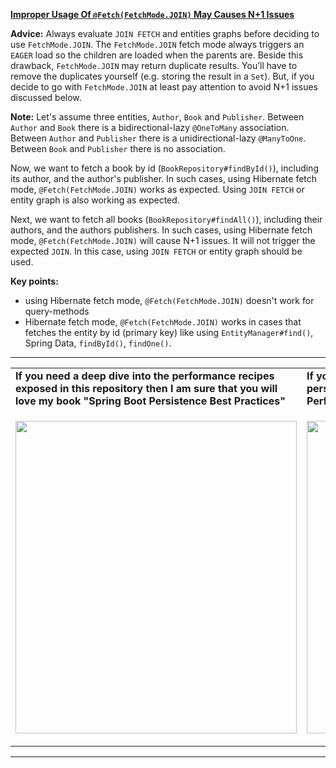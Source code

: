 
**[Improper Usage Of `@Fetch(FetchMode.JOIN)` May Causes N+1 Issues](https://github.com/AnghelLeonard/Hibernate-SpringBoot/tree/master/HibernateSpringBootFetchJoinAndQueries)**

**Advice:** Always evaluate `JOIN FETCH` and entities graphs before deciding to use `FetchMode.JOIN`. The `FetchMode.JOIN` fetch mode always triggers an `EAGER` load so the children are loaded when the parents are. Beside this drawback, `FetchMode.JOIN` may return duplicate results. You’ll have to remove the duplicates yourself (e.g. storing the result in a `Set`). But, if you decide to go with `FetchMode.JOIN` at least pay attention to avoid N+1 issues discussed below.

**Note:** Let's assume three entities, `Author`, `Book` and `Publisher`. Between `Author` and `Book` there is a bidirectional-lazy `@OneToMany` association. Between `Author` and `Publisher` there is a unidirectional-lazy `@ManyToOne`. Between `Book` and `Publisher` there is no association.

Now, we want to fetch a book by id (`BookRepository#findById()`), including its author, and the author's publisher. In such cases, using Hibernate fetch mode, `@Fetch(FetchMode.JOIN)` works as expected. Using `JOIN FETCH` or entity graph is also working as expected.

Next, we want to fetch all books (`BookRepository#findAll()`), including their authors, and the authors publishers. In such cases, using Hibernate fetch mode, `@Fetch(FetchMode.JOIN)` will cause N+1 issues. It will not trigger the expected `JOIN`. In this case, using `JOIN FETCH` or entity graph should be used.

**Key points:**
- using Hibernate fetch mode, `@Fetch(FetchMode.JOIN)` doesn't work for query-methods
- Hibernate fetch mode, `@Fetch(FetchMode.JOIN)` works in cases that fetches the entity by id (primary key) like using `EntityManager#find()`, Spring Data, `findById()`, `findOne()`.

-----------------------------------------------------------------------------------------------------------------------    
<table>
     <tr><td><b>If you need a deep dive into the performance recipes exposed in this repository then I am sure that you will love my book "Spring Boot Persistence Best Practices"</b></td><td><b>If you need a hand of tips and illustrations of 100+ Java persistence performance issues then "Java Persistence Performance Illustrated Guide" is for you.</b></td></tr>
     <tr><td>
<a href="https://www.apress.com/us/book/9781484256251"><p align="left"><img src="https://github.com/AnghelLeonard/Hibernate-SpringBoot/blob/master/Spring%20Boot%20Persistence%20Best%20Practices.jpg" height="500" width="450"/></p></a>
</td><td>
<a href="https://leanpub.com/java-persistence-performance-illustrated-guide"><p align="right"><img src="https://github.com/AnghelLeonard/Hibernate-SpringBoot/blob/master/Java%20Persistence%20Performance%20Illustrated%20Guide.jpg" height="500" width="450"/></p></a>
</td></tr></table>

-----------------------------------------------------------------------------------------------------------------------    

